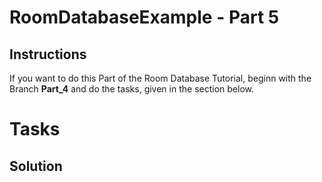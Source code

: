 # RoomDatabaseExample - Part 5
## Instructions
If you want to do this Part of the Room Database Tutorial, beginn with the Branch **Part_4** and do the tasks, given in the section below.

# Tasks


## Solution
